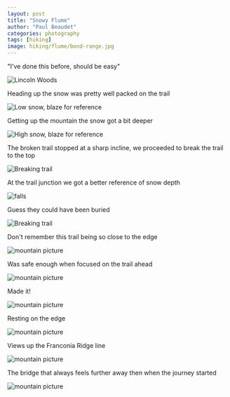 ```yaml
---
layout: post
title: "Snowy Flume"
author: "Paul Beaudet"
categories: photography
tags: [hiking]
image: hiking/flume/bond-range.jpg
---
```


"I've done this before, should be easy"

![Lincoln Woods](/assets/img/hiking/flume/lincoln-woods-trail.jpg)

Heading up the snow was pretty well packed on the trail

![Low snow, blaze for reference](/assets/img/hiking/flume/low-snow-blaze.jpg)

Getting up the mountain the snow got a bit deeper

![High snow, blaze for reference](/assets/img/hiking/flume/high-snow-blaze.jpg)

The broken trail stopped at a sharp incline, we proceeded to break the trail to the top

![Breaking trail](/assets/img/hiking/flume/breaking-trail.jpg)

At the trail junction we got a better reference of snow depth

![falls](/assets/img/hiking/flume/burried-sign.jpg)

Guess they could have been buried

![Breaking trail](/assets/img/hiking/flume/burried-sign2.jpg)

Don't remember this trail being so close to the edge

![mountain picture](/assets/img/hiking/flume/getting-to-the-top.jpg)

Was safe enough when focused on the trail ahead

![mountain picture](/assets/img/hiking/flume/getting-to-the-top2.jpg)

Made it!

![mountain picture](/assets/img/hiking/flume/at-the-top.jpg)

Resting on the edge

![mountain picture](/assets/img/hiking/flume/dry-place-to-sit.jpg)

Views up the Franconia Ridge line

![mountain picture](/assets/img/hiking/flume/pinicle_of_the_ridgeline.jpg)

The bridge that always feels further away then when the journey started

![mountain picture](/assets/img/hiking/flume/suspention.jpg)
